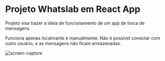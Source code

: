 # Projeto Whatslab em React App

Projeto visa trazer a ideia de funcionamento de um app de troca de mensagens.

Funciona apenas localmante e manualmente. Não é possível conectar com outro usuário, e as mensagens não ficam armazenadas.

![screen-capture](https://user-images.githubusercontent.com/70985334/111073514-cabcfa80-84bd-11eb-860b-fe3821c1a748.gif)
